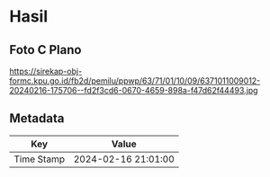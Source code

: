 # Hasil

## Foto C Plano

https://sirekap-obj-formc.kpu.go.id/fb2d/pemilu/ppwp/63/71/01/10/09/6371011009012-20240216-175706--fd2f3cd6-0670-4659-898a-f47d62f44493.jpg


## Metadata

| Key        | Value               |
| ---------- | ------------------- |
| Time Stamp | 2024-02-16 21:01:00 |



